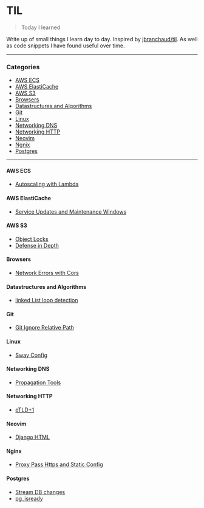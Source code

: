 # TIL
> Today I learned

Write up of small things I learn day to day. Inspired by [jbranchaud/til](https://github.com/jbranchaud/til).
As well as code snippets I have found useful over time.

---
### Categories
- [AWS ECS](#aws-ecs)
- [AWS ElastiCache](#aws-elasticache)
- [AWS S3](#aws-s3)
- [Browsers](#browsers)
- [Datastructures and Algorithms](#datastructures-and-algorithms)
- [Git](#git)
- [Linux](#linux)
- [Networking DNS](#networking-dns)
- [Networking HTTP](#networking-http)
- [Neovim](#neovim)
- [Ngnix](#nginx)
- [Postgres](#postgres)

----
#### AWS ECS
- [Autoscaling with Lambda](aws/ecs/autoscaling-with-lambda.md)

#### AWS ElastiCache
- [Service Updates and Maintenance Windows](aws/elasticache/service-updates-and-maintenance-windows.md)

#### AWS S3
- [Object Locks](aws/s3/object-locks.md)
- [Defense in Depth](aws/s3/defense-in-depth.md)

#### Browsers
- [Network Errors with Cors](browsers/network-errors-with-cors.md)

#### Datastructures and Algorithms
- [linked List loop detection](dsa/linked-list/loop-detection.md)

#### Git
- [Git Ignore Relative Path](git/git-ignore-relative.md)

#### Linux
- [Sway Config](linux/window-managers/sway-config.md)

#### Networking DNS
- [Propagation Tools](networking/dns/propagation-tools.md)

#### Networking HTTP
- [eTLD+1](networking/http/etld+1.md)

#### Neovim
- [Django HTML](neovim/django-html.md)

#### Nginx
- [Proxy Pass Https and Static Config](nginx/proxy-pass-https-and-static-config.md)

#### Postgres
- [Stream DB changes](postgres/stream-db-changes.md)
- [pg_isready](postgres/pg_isready.md)
